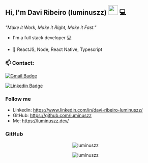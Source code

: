 
## Hi, I'm Davi Ribeiro (luminuszz) <a target="_blank" rel="noopener noreferrer" href="https://camo.githubusercontent.com/35d3d11359a49bf12aebb834cc13fd81b95eff4e/68747470733a2f2f6d656469612e67697068792e636f6d2f6d656469612f6876524a434c467a6361737252346961377a2f67697068792e676966"><img src="https://camo.githubusercontent.com/35d3d11359a49bf12aebb834cc13fd81b95eff4e/68747470733a2f2f6d656469612e67697068792e636f6d2f6d656469612f6876524a434c467a6361737252346961377a2f67697068792e676966" width="30px" data-canonical-src="https://media.giphy.com/media/hvRJCLFzcasrR4ia7z/giphy.gif" style="max-width:100%;"></a> 💻


*"Make it Work, Make it Right, Make it Fast."*

- I'm a full stack developer :computer:
 
- :rocket: ReactJS, Node, React Native, Typescript
 

 ### 📫 Contact: 
[![Gmail Badge](https://img.shields.io/badge/-davi5.ribeiro.contato@gmail.com-c14438?style=flat-square&logo=Gmail&logoColor=white&link=mailto:davi5.ribeiro.contato@gmail.com-)](mailto:davi5.ribeiro.contato@gmail.com-)

 [![Linkedin Badge](https://img.shields.io/badge/-DaviRibeiro-blue?style=flat-square&logo=Linkedin&logoColor=white&link=https://www.linkedin.com/in/davi-ribeiro-luminuszz/)](https://www.linkedin.com/in/davi-ribeiro-luminuszz/)

### Follow me

  
- Linkedin: https://www.linkedin.com/in/davi-ribeiro-luminuszz/
- GitHub: https://github.com/luminuszz
- Me: https://luminuszz.dev/

### GitHub


<p align="center">
  <img src="https://github-readme-stats.vercel.app/api/top-langs/?username=luminuszz&layout=compact" alt="luminuszz" />
</p>

 <p align="center"> 
 <img src="https://github-readme-stats.vercel.app/api?username=luminuszz" alt="luminuszz" />
 
</p>




